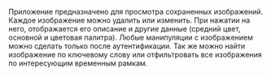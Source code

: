Приложение предназначено для просмотра сохраненных изображений. 
Каждое изображение можно удалить или изменить. При нажатии на него, отображается
его описание и другие данные (средний цвет, основной и цветовая палитра).
Любые манипуляции с изображением можно сделать только после аутентификации.
Так же можно найти изображение по ключевому слову или отфильтровать все 
изображения по интересующим временным рамкам.
